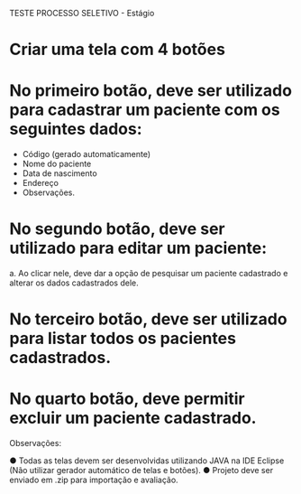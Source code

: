 TESTE PROCESSO SELETIVO - Estágio

# Criar uma tela com 4 botões
# No primeiro botão, deve ser utilizado para cadastrar um paciente com os seguintes dados:

- Código (gerado automaticamente)
- Nome do paciente
- Data de nascimento
- Endereço
- Observações.

# No segundo botão, deve ser utilizado para editar um paciente:
a. Ao clicar nele, deve dar a opção de pesquisar um paciente cadastrado e
alterar os dados cadastrados dele.

# No terceiro botão, deve ser utilizado para listar todos os pacientes cadastrados.

# No quarto botão, deve permitir excluir um paciente cadastrado.
Observações:

● Todas as telas devem ser desenvolvidas utilizando JAVA na IDE Eclipse (Não utilizar
gerador automático de telas e botões).
● Projeto deve ser enviado em .zip para importação e avaliação.